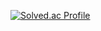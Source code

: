 [![Solved.ac Profile](http://mazassumnida.wtf/api/v2/generate_badge?boj=ksj15242)](https://solved.ac/ksj15242/)

<!--
**ksj15242/ksj15242** is a ✨ _special_ ✨ repository because its `README.md` (this file) appears on your GitHub profile.

Here are some ideas to get you started:

- 🔭 I’m currently working on ...
- 🌱 I’m currently learning ...
- 👯 I’m looking to collaborate on ...
- 🤔 I’m looking for help with ...
- 💬 Ask me about ...
- 📫 How to reach me: ...
- 😄 Pronouns: ...
- ⚡ Fun fact: ...
-->
